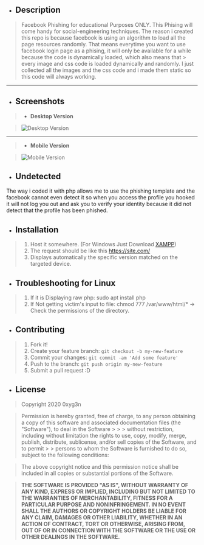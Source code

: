 * ## Description
> Facebook Phishing for educational Purposes ONLY.
> This Phising will come handy for social-engineering techniques.
> The reason i created this repo is because facebook is using an algorithm to load all the page resources randomly.
> That means everytime you want to use facebook login page as a phising, it will only be available for a while because the code is dynamically loaded, which also means that > every image and css code is loaded dynamically and randomly.
> I just collected all the images and the css code and i made them static so this code will always working.

-------------------

* ## Screenshots

> * **Desktop Version**

> ![Desktop Version](https://i.imgur.com/hXglOMY.png)

-------------------

> * **Mobile Version**

> ![Mobile Version](https://i.imgur.com/UaAixiN.png)


* ## Undetected
The way i coded it with php allows me to use the phishing template and the facebook cannot even detect it so when you access the profile you hooked it will not log you out and ask you to verify your identity because it did not detect that the profile has been phished. 
 
* ## Installation

> 1. Host it somewhere. (For Windows Just Download [XAMPP](https://www.apachefriends.org/index.html))
> 2. The request should be like this https://site.com/
> 3. Displays automatically the specific version matched on the targeted device.
 
* ## Troubleshooting for Linux

> 1. If it is Displaying raw php: sudo apt install php
> 2. If Not getting victim's input to file: chmod 777 /var/www/html/* -> Check the permissions of the directory.

* ## Contributing

> 1. Fork it!
> 2. Create your feature branch: `git checkout -b my-new-feature`
> 3. Commit your changes: `git commit -am 'Add some feature'`
> 4. Push to the branch: `git push origin my-new-feature`
> 5. Submit a pull request :D


* ## License

> Copyright 2020 0xyg3n

> Permission is hereby granted, free of charge, to any person obtaining a copy of this software and associated documentation files (the "Software"), to deal in the Software > > > without restriction, including without limitation the rights to use, copy, modify, merge, publish, distribute, sublicense, and/or sell copies of the Software, and to permit > > persons to whom the Software is furnished to do so, subject to the following conditions:

> The above copyright notice and this permission notice shall be included in all copies or substantial portions of the Software.

> **THE SOFTWARE IS PROVIDED "AS IS", WITHOUT WARRANTY OF ANY KIND, EXPRESS OR IMPLIED, INCLUDING BUT NOT LIMITED TO THE WARRANTIES OF MERCHANTABILITY, FITNESS FOR A PARTICULAR PURPOSE AND NONINFRINGEMENT. IN NO EVENT SHALL THE AUTHORS OR COPYRIGHT HOLDERS BE LIABLE FOR ANY CLAIM, DAMAGES OR OTHER LIABILITY, WHETHER IN AN ACTION OF CONTRACT, TORT OR OTHERWISE, ARISING FROM, OUT OF OR IN CONNECTION WITH THE SOFTWARE OR THE USE OR OTHER DEALINGS IN THE SOFTWARE.**
